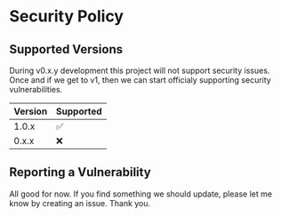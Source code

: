 # Security Policy

## Supported Versions

During v0.x.y development this project will not support security issues. Once and if we get to v1, then we can start officialy supporting security vulnerabilities.

| Version | Supported          |
| ------- | ------------------ |
| 1.0.x   | :white_check_mark: |
| 0.x.x   | :x:                |

## Reporting a Vulnerability

All good for now. If you find something we should update, please let me know by creating an issue. Thank you.
